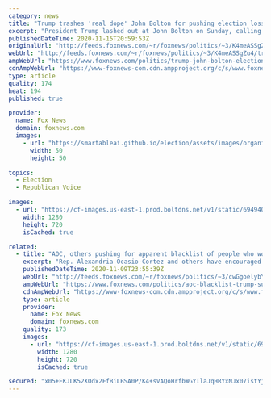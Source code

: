 ```yaml
---
category: news
title: "Trump trashes 'real dope' John Bolton for pushing election loss, calls him 'one of the dumbest people'"
excerpt: "President Trump lashed out at John Bolton on Sunday, calling him a \"real dope\" and \"one of the dumbest people in government\" after the former national security adviser urged GOP Party leaders to accept the 2020 election results and encourage their supporters to acknowledge defeat."
publishedDateTime: 2020-11-15T20:59:53Z
originalUrl: "http://feeds.foxnews.com/~r/foxnews/politics/~3/K4meASSgZu4/trump-john-bolton-election-loss"
webUrl: "http://feeds.foxnews.com/~r/foxnews/politics/~3/K4meASSgZu4/trump-john-bolton-election-loss"
ampWebUrl: "https://www.foxnews.com/politics/trump-john-bolton-election-loss.amp"
cdnAmpWebUrl: "https://www-foxnews-com.cdn.ampproject.org/c/s/www.foxnews.com/politics/trump-john-bolton-election-loss.amp"
type: article
quality: 174
heat: 194
published: true

provider:
  name: Fox News
  domain: foxnews.com
  images:
    - url: "https://smartableai.github.io/election/assets/images/organizations/foxnews.com-50x50.jpg"
      width: 50
      height: 50

topics:
  - Election
  - Republican Voice

images:
  - url: "https://cf-images.us-east-1.prod.boltdns.net/v1/static/694940094001/611b5cbb-9cd7-4082-9611-1385fd545d2f/738cc2f8-7874-41bf-94fd-c9541438954a/1280x720/match/image.jpg"
    width: 1280
    height: 720
    isCached: true

related:
  - title: "AOC, others pushing for apparent blacklist of people who worked with Trump"
    excerpt: "Rep. Alexandria Ocasio-Cortez and others have encouraged the creation of an apparent blacklist of people who helped President Trump during his time in office."
    publishedDateTime: 2020-11-09T23:55:39Z
    webUrl: "http://feeds.foxnews.com/~r/foxnews/politics/~3/cwGgoelybYM/aoc-blacklist-trump-supporters"
    ampWebUrl: "https://www.foxnews.com/politics/aoc-blacklist-trump-supporters.amp"
    cdnAmpWebUrl: "https://www-foxnews-com.cdn.ampproject.org/c/s/www.foxnews.com/politics/aoc-blacklist-trump-supporters.amp"
    type: article
    provider:
      name: Fox News
      domain: foxnews.com
    quality: 173
    images:
      - url: "https://cf-images.us-east-1.prod.boltdns.net/v1/static/694940094001/5aacad1b-b0c8-4767-a254-2dabd28652d0/cc0ff55e-314b-496d-ac6b-875de189991a/1280x720/match/image.jpg"
        width: 1280
        height: 720
        isCached: true

secured: "x05+FKJLK52XOdx2FfBiLBSA0P/K4+sVAQoHrfbWGYIlaJqHRYxNJx07istYjevarKE06JQ7AxkJ5aBgF87j36DfLvU/3fB3TG/6evQuQf58kIyW9dS+CYetxD75IqIlqzMyKBSwHG0Y4ZIWnLN9fMXX0bjek9zdEH+qxvTSQ1aSXuQPXfSBnzt7yRUY/0Etsffvn2ShnZJ9PM0qxa386eV+6CY2GANW78A1gxcAsIFYXOtw54pobFoYP3SFzf8mYHrmf4pRiAhtoSFK3E1Gy8Cu4nOy5/liUnzcw/j+DR9aUC5qI9x8RFsCfUYxI1JgU6QG5f54RKUCIV3NB16DzTkKVqvXqA3HikbdSyjoHxc=;C9fzSjMpILlProLztz8Kow=="
---
```


